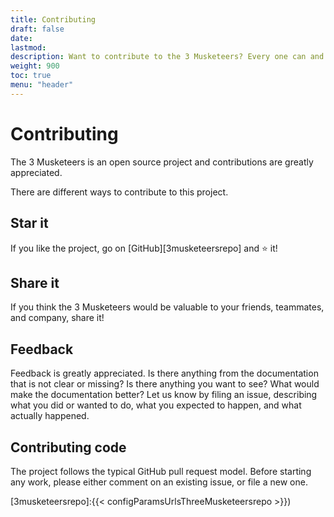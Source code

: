 ```yaml
---
title: Contributing
draft: false
date:
lastmod:
description: Want to contribute to the 3 Musketeers? Every one can and here are some ways.
weight: 900
toc: true
menu: "header"
---
```


# Contributing

The 3 Musketeers is an open source project and contributions are greatly appreciated.

There are different ways to contribute to this project.

## Star it

If you like the project, go on [GitHub][3musketeersrepo] and ⭐️ it!

## Share it

If you think the 3 Musketeers would be valuable to your friends, teammates, and company, share it!

## Feedback

Feedback is greatly appreciated. Is there anything from the documentation that is not clear or missing? Is there anything you want to see? What would make the documentation better? Let us know by filing an issue, describing what you did or wanted to do, what you expected to happen, and what actually happened.

## Contributing code

The project follows the typical GitHub pull request model. Before starting any work, please either comment on an existing issue, or file a new one.

[3musketeersrepo]:{{< configParamsUrlsThreeMusketeersrepo >}})